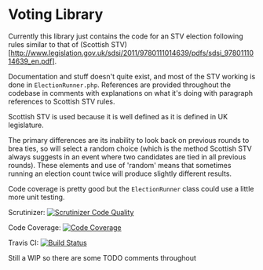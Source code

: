 # Voting Library

Currently this library just contains the code for an STV election following rules
similar to that of (Scottish STV)[http://www.legislation.gov.uk/sdsi/2011/9780111014639/pdfs/sdsi_9780111014639_en.pdf].

Documentation and stuff doesn't quite exist, and most of the STV working is done in
`ElectionRunner.php`. References are provided throughout the codebase in comments with explanations on what it's doing with paragraph references to Scottish STV rules.

Scottish STV is used because it is well defined as it is defined in UK legislature.

The primary differences are its inability to look back on previous rounds to brea
ties, so will select a random choice (which is the method Scottish STV always
suggests in an event where two candidates are tied in all previous rounds). These
elements and use of 'random' means that sometimes running an election count twice
will produce slightly different results.

Code coverage is pretty good but the `ElectionRunner` class could use a little
more unit testing.

Scrutinizer: [![Scrutinizer Code Quality](https://scrutinizer-ci.com/g/michaelcullum/voting-lib/badges/quality-score.png?b=master)](https://scrutinizer-ci.com/g/michaelcullum/voting-lib/?branch=master)

Code Coverage: [![Code Coverage](https://scrutinizer-ci.com/g/michaelcullum/voting-lib/badges/coverage.png?b=master)](https://scrutinizer-ci.com/g/michaelcullum/voting-lib/?branch=master)

Travis CI: [![Build Status](https://travis-ci.org/michaelcullum/voting-lib.svg?branch=master)](https://travis-ci.org/michaelcullum/voting-lib)

Still a WIP so there are some TODO comments throughout
